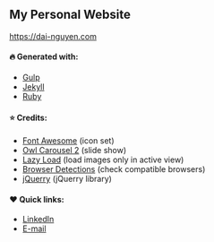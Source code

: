 ## My Personal Website
https://dai-nguyen.com

#### :fire: Generated with:
* [Gulp](https://gulpjs.com/)
* [Jekyll](https://jekyllrb.com/)
* [Ruby](https://www.ruby-lang.org/en/)

#### :star: Credits:
* [Font Awesome](https://fontawesome.com/) (icon set) 
* [Owl Carousel 2](https://github.com/OwlCarousel2/OwlCarousel2) (slide show)
* [Lazy Load](https://github.com/verlok/vanilla-lazyload) (load images only in active view) 
* [Browser Detections](https://modernizr.com) (check compatible browsers) 
* [jQuerry](https://jquery.com/) (jQuerry library) 

#### :heart: Quick links:
* [LinkedIn](http://linkedin.dai-nguyen.com/)
* [E-mail](mailto:hello@dai-nguyen.com)
